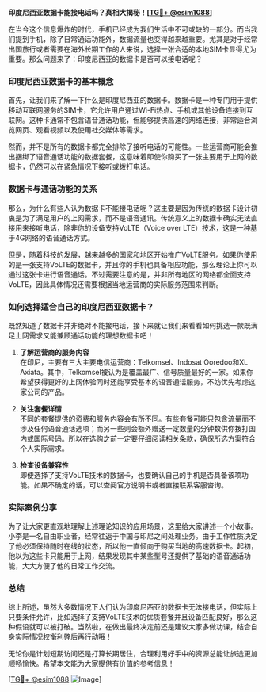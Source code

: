 **印度尼西亚数据卡能接电话吗？真相大揭秘！[[TG💪+ @esim1088](https://t.me/s/esim1088)]**

在当今这个信息爆炸的时代，手机已经成为我们生活中不可或缺的一部分。而当我们提到手机，除了日常通话功能外，数据流量也变得越来越重要。尤其是对于经常出国旅行或者需要在海外长期工作的人来说，选择一张合适的本地SIM卡显得尤为重要。那么问题来了：印度尼西亚的数据卡是否可以接电话呢？

### 印度尼西亚数据卡的基本概念

首先，让我们来了解一下什么是印度尼西亚的数据卡。数据卡是一种专门用于提供移动互联网服务的SIM卡，它允许用户通过Wi-Fi热点、手机或其他设备连接到互联网。这种卡通常不包含语音通话功能，但能够提供高速的网络连接，非常适合浏览网页、观看视频以及使用社交媒体等需求。

然而，并不是所有的数据卡都完全排除了接听电话的可能性。一些运营商可能会推出捆绑了语音通话功能的数据套餐，这意味着即使你购买了一张主要用于上网的数据卡，仍然可以在紧急情况下接听或拨打电话。

### 数据卡与通话功能的关系

那么，为什么有些人认为数据卡不能接电话呢？这主要是因为传统的数据卡设计初衷是为了满足用户的上网需求，而不是语音通讯。传统意义上的数据卡确实无法直接用来接听电话，除非你的设备支持VoLTE（Voice over LTE）技术，这是一种基于4G网络的语音通话方式。

但是，随着科技的发展，越来越多的国家和地区开始推广VoLTE服务。如果你使用的是一张支持VoLTE的数据卡，并且你的手机也具备相应功能，那么理论上你可以通过这张卡进行语音通话。不过需要注意的是，并非所有地区的网络都全面支持VoLTE，因此具体情况还需要根据当地运营商的实际服务范围来判断。

### 如何选择适合自己的印度尼西亚数据卡？

既然知道了数据卡并非绝对不能接电话，接下来就让我们来看看如何挑选一款既满足上网需求又能兼顾通话功能的理想数据卡吧！

1. **了解运营商的服务内容**  
   在印尼，主要有三大主要电信运营商：Telkomsel、Indosat Ooredoo和XL Axiata。其中，Telkomsel被认为是覆盖最广、信号质量最好的一家。如果你希望获得更好的上网体验同时还能享受基本的语音通话服务，不妨优先考虑这家公司的产品。

2. **关注套餐详情**  
   不同的套餐提供的资费和服务内容会有所不同。有些套餐可能只包含流量而不涉及任何语音通话选项；而另一些则会额外赠送一定数量的分钟数供你拨打国内或国际号码。所以在选购之前一定要仔细阅读相关条款，确保所选方案符合个人实际需求。

3. **检查设备兼容性**  
   即便选择了支持VoLTE技术的数据卡，也要确认自己的手机是否具备该项功能。如果不确定的话，可以查阅官方说明书或者直接联系客服咨询。

### 实际案例分享

为了让大家更直观地理解上述理论知识的应用场景，这里给大家讲述一个小故事。小李是一名自由职业者，经常往返于中国与印尼之间处理业务。由于工作性质决定了他必须保持随时在线的状态，所以他一直倾向于购买当地的高速数据卡。起初，他以为这些卡只能用于上网，结果发现其中某些型号还提供了基础的语音通话功能，大大方便了他的日常工作交流。

### 总结

综上所述，虽然大多数情况下人们认为印度尼西亚的数据卡无法接电话，但实际上只要条件允许，比如选择了支持VoLTE技术的优质套餐并且设备匹配良好，那么这种假设就可以被打破。当然啦，在做出最终决定前还是建议大家多做功课，结合自身实际情况权衡利弊后再行动哦！

无论你是计划短期访问还是打算长期居住，合理利用好手中的资源总能让旅途更加顺畅愉快。希望本文能为大家提供有价值的参考信息！  

[[TG💪+ @esim1088](https://t.me/s/esim1088) ![Image](https://i.postimg.cc/4NQfJmqS/Snipaste-2025-05-13-00-14-12.png)]